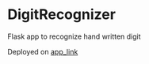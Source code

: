 # DigitRecognizer

Flask app to recognize hand written digit

Deployed on [app_link](https://glacial-temple-26332.herokuapp.com/)
